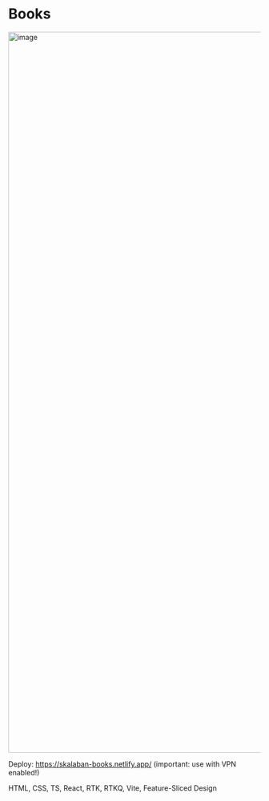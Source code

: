 # Books

<img width="1440" alt="image" src="https://github.com/AntonSkalaban/futureTestTask/assets/112729189/ee647fea-31e5-48eb-9521-a817746f75c3">

Deploy: https://skalaban-books.netlify.app/ (important: use with VPN enabled!)

HTML, CSS, TS, React, RTK, RTKQ, Vite, Feature-Sliced Design
